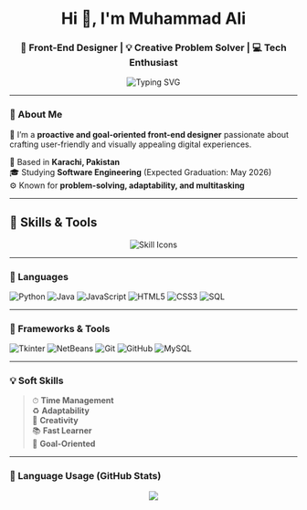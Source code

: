 <h1 align="center">Hi 👋, I'm Muhammad Ali</h1>
<h3 align="center">🎨 Front-End Designer | 💡 Creative Problem Solver | 💻 Tech Enthusiast</h3>

<p align="center">
  <img src="https://readme-typing-svg.herokuapp.com?font=Fira+Code&size=22&pause=1000&center=true&width=435&lines=Turning+Ideas+Into+Visual+Experiences;Passionate+Front-End+Designer;Crafting+Engaging+User+Interfaces" alt="Typing SVG" />
</p>

---

### 🚀 About Me

🎯 I’m a **proactive and goal-oriented front-end designer** passionate about crafting user-friendly and visually appealing digital experiences.

📍 Based in **Karachi, Pakistan**  
🎓 Studying **Software Engineering** (Expected Graduation: May 2026)  
⚙️ Known for **problem-solving, adaptability, and multitasking**

---

## 🚀 Skills & Tools

<p align="center">
  <img src="https://skillicons.dev/icons?i=python,java,javascript,html,css,mysql,git,github&theme=dark" alt="Skill Icons" />
</p>

---

### 🧠 Languages

![Python](https://img.shields.io/badge/Python-3776AB?style=for-the-badge&logo=python&logoColor=white)
![Java](https://img.shields.io/badge/Java-ED8B00?style=for-the-badge&logo=openjdk&logoColor=white)
![JavaScript](https://img.shields.io/badge/JavaScript-F7DF1E?style=for-the-badge&logo=javascript&logoColor=black)
![HTML5](https://img.shields.io/badge/HTML5-E34F26?style=for-the-badge&logo=html5&logoColor=white)
![CSS3](https://img.shields.io/badge/CSS3-1572B6?style=for-the-badge&logo=css3&logoColor=white)
![SQL](https://img.shields.io/badge/SQL-4479A1?style=for-the-badge&logo=mysql&logoColor=white)

---

### 🧰 Frameworks & Tools

![Tkinter](https://img.shields.io/badge/Tkinter-%23000000.svg?style=for-the-badge&logo=python&logoColor=white)
![NetBeans](https://img.shields.io/badge/NetBeans-1B6AC6?style=for-the-badge&logo=apache&logoColor=white)
![Git](https://img.shields.io/badge/Git-F05032?style=for-the-badge&logo=git&logoColor=white)
![GitHub](https://img.shields.io/badge/GitHub-121013?style=for-the-badge&logo=github&logoColor=white)
![MySQL](https://img.shields.io/badge/MySQL-00758F?style=for-the-badge&logo=mysql&logoColor=white)

---

### 💡 Soft Skills

> ⏱ **Time Management**  
> ♻️ **Adaptability**  
> 🧠 **Creativity**  
> 📚 **Fast Learner**  
> 🎯 **Goal-Oriented**

---

### 🔢 Language Usage (GitHub Stats)

<p align="center">
  <img src="https://github-readme-stats.vercel.app/api/top-langs/?username=M-Ali-Raza-dev&layout=compact&theme=radical" />
</p>

